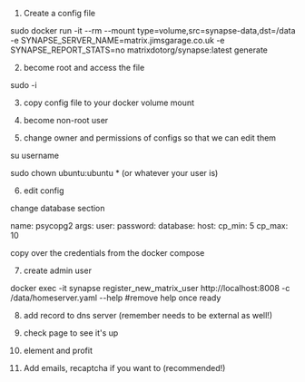 
 1. Create a config file

sudo docker run -it --rm
--mount type=volume,src=synapse-data,dst=/data
-e SYNAPSE_SERVER_NAME=matrix.jimsgarage.co.uk
-e SYNAPSE_REPORT_STATS=no
matrixdotorg/synapse:latest generate

 2.  become root and access the file

sudo -i

 3.   copy config file to your docker volume mount

 4.   become non-root user

 5.   change owner and permissions of configs so that we can edit them

su username

sudo chown ubuntu:ubuntu * (or whatever your user is)

 6.   edit config

change database section

name: psycopg2 args: user: password: database: host: cp_min: 5 cp_max: 10

copy over the credentials from the docker compose

 7.   create admin user

docker exec -it synapse register_new_matrix_user http://localhost:8008 -c /data/homeserver.yaml --help #remove help once ready

 8.   add record to dns server (remember needs to be external as well!)

 9.   check page to see it's up

 10.   element and profit

 11.   Add emails, recaptcha if you want to (recommended!)

